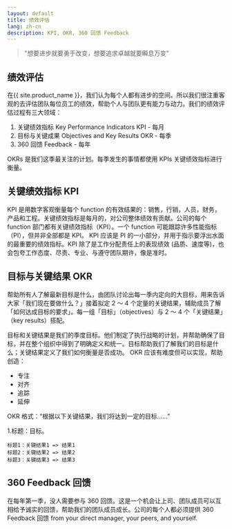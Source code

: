 ```yaml
---
layout: default
title: 绩效评估
lang: zh-cn
description: KPI, OKR, 360 回馈 Feedback
---
```


> "想要进步就要勇于改变，想要追求卓越就要瞬息万变"

## 绩效评估

在{{ site.product_name }}，我们认为每个人都有进步的空间。所以我们很注重客观的去评估团队每位员工的绩效，帮助个人与团队更有能力与动力。我们的绩效评估过程有三大领域：

1. 关键绩效指标 Key Performance Indicators KPI - 每月
1. 目标与关键成果 Objectives and Key Results OKR - 每季
1. 360 回馈 Feedback - 每年

OKRs 是我们这季最关注的计划。每季发生的事情都使用 KPIs 关键绩效指标进行衡量。

## 关键绩效指标 KPI

KPI 是用数字客观衡量每个 function 的有效结果的：销售，行销，人员，财务，产品和工程。关键绩效指标是每月的，对公司整体绩效有贡献。公司的每个 function 部门都有关键绩效指标（KPI）。一个 function 可能跟踪许多性能指标（PI），但并非全部都是 KPI。 KPI 应该是 PI 的一小部分，并用于指示要浮出水面的最重要的绩效指标。KPI 除了是工作分配责任上的表现绩效 (品质、速度等)，也会包夸工作态度、尽责、专业、与遵守团队期许，像是准时。

## 目标与关键结果 OKR

帮助所有人了解最新目标是什么，由团队讨论出每一季内定向的大目标，用来告诉大家「我们现在要做什么？」接着拟定 2 ～ 4 个定量的关键结果，辅助成员了解「如何达成目标的要求」。每一组「目标」（objectives）与 2 ～ 4 个「关键结果」（key results）搭配。

目标和关键结果是我们的季度目标。他们制定了执行战略的计划，并帮助确保了目标，并在整个组织中得到了明确定义和统一。目标帮助我们了解我们的目标是什么；关键结果定义了我们如何衡量是否成功。 OKR 应该有难度但可以实现，帮助创造：

- 专注
- 对齐
- 追踪
- 延伸

OKR 格式：“根据以下关键结果，我们将达到一定的目标……”

1.标题：目标。

```
标题1：关键结果1 => 结果1
标题2：关键结果2 => 结果2
标题3：关键结果3 => 结果3
```

## 360 Feedback 回馈

在每年第一季，没人需要参与 360 回馈。这是一个机会让上司、团队成员可以互相给予诚实的回馈，帮助我们的团队成员成长。公司的每个人都必须提供
360 Feedback 回馈 from your direct manager, your peers, and yourself.

<br>
